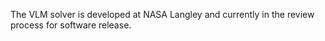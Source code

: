 The VLM solver is developed at NASA Langley and currently in the review process for software release.
